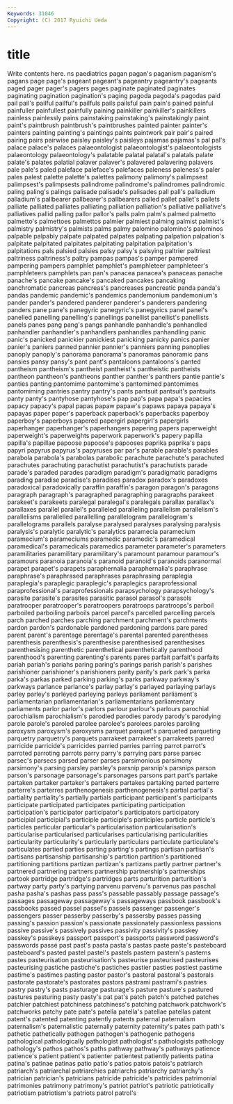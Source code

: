 ```yaml
---
Keywords: 31046 
Copyright: (C) 2017 Ryuichi Ueda
---
```


# title

Write contents here.
ns paediatrics pagan pagan's paganism paganism's pagans page
page's pageant pageant's pageantry pageantry's pageants paged pager pager's pagers
pages paginate paginated paginates paginating pagination pagination's paging pagoda pagoda's
pagodas paid pail pail's pailful pailful's pailfuls pails pailsful pain
pain's pained painful painfuller painfullest painfully paining painkiller painkiller's painkillers
painless painlessly pains painstaking painstaking's painstakingly paint paint's paintbrush paintbrush's
paintbrushes painted painter painter's painters painting painting's paintings paints paintwork
pair pair's paired pairing pairs pairwise paisley paisley's paisleys pajamas
pajamas's pal pal's palace palace's palaces palaeontologist palaeontologist's palaeontologists palaeontology
palaeontology's palatable palatal palatal's palatals palate palate's palates palatial palaver
palaver's palavered palavering palavers pale pale's paled paleface paleface's palefaces
paleness paleness's paler pales palest palette palette's palettes palimony palimony's
palimpsest palimpsest's palimpsests palindrome palindrome's palindromes palindromic paling paling's palings
palisade palisade's palisades pall pall's palladium palladium's pallbearer pallbearer's pallbearers
palled pallet pallet's pallets palliate palliated palliates palliating palliation palliation's
palliative palliative's palliatives pallid palling pallor pallor's palls palm palm's
palmed palmetto palmetto's palmettoes palmettos palmier palmiest palming palmist palmist's
palmistry palmistry's palmists palms palmy palomino palomino's palominos palpable palpably
palpate palpated palpates palpating palpation palpation's palpitate palpitated palpitates palpitating
palpitation palpitation's palpitations pals palsied palsies palsy palsy's palsying paltrier
paltriest paltriness paltriness's paltry pampas pampas's pamper pampered pampering pampers
pamphlet pamphlet's pamphleteer pamphleteer's pamphleteers pamphlets pan pan's panacea panacea's
panaceas panache panache's pancake pancake's pancaked pancakes pancaking panchromatic pancreas
pancreas's pancreases pancreatic panda panda's pandas pandemic pandemic's pandemics pandemonium
pandemonium's pander pander's pandered panderer panderer's panderers pandering panders pane
pane's panegyric panegyric's panegyrics panel panel's panelled panelling panelling's panellings
panellist panellist's panellists panels panes pang pang's pangs panhandle panhandle's
panhandled panhandler panhandler's panhandlers panhandles panhandling panic panic's panicked panickier
panickiest panicking panicky panics panier panier's paniers panned pannier pannier's
panniers panning panoplies panoply panoply's panorama panorama's panoramas panoramic pans
pansies pansy pansy's pant pant's pantaloons pantaloons's panted pantheism pantheism's
pantheist pantheist's pantheistic pantheists pantheon pantheon's pantheons panther panther's panthers
pantie pantie's panties panting pantomime pantomime's pantomimed pantomimes pantomiming pantries
pantry pantry's pants pantsuit pantsuit's pantsuits panty panty's pantyhose pantyhose's
pap pap's papa papa's papacies papacy papacy's papal papas papaw
papaw's papaws papaya papaya's papayas paper paper's paperback paperback's paperbacks
paperboy paperboy's paperboys papered papergirl papergirl's papergirls paperhanger paperhanger's paperhangers
papering papers paperweight paperweight's paperweights paperwork paperwork's papery papilla papilla's
papillae papoose papoose's papooses paprika paprika's paps papyri papyrus papyrus's
papyruses par par's parable parable's parables parabola parabola's parabolas parabolic
parachute parachute's parachuted parachutes parachuting parachutist parachutist's parachutists parade parade's
paraded parades paradigm paradigm's paradigmatic paradigms parading paradise paradise's paradises
paradox paradox's paradoxes paradoxical paradoxically paraffin paraffin's paragon paragon's paragons
paragraph paragraph's paragraphed paragraphing paragraphs parakeet parakeet's parakeets paralegal paralegal's
paralegals parallax parallax's parallaxes parallel parallel's paralleled paralleling parallelism parallelism's
parallelisms parallelled parallelling parallelogram parallelogram's parallelograms parallels paralyse paralysed paralyses
paralysing paralysis paralysis's paralytic paralytic's paralytics paramecia paramecium paramecium's parameciums
paramedic paramedic's paramedical paramedical's paramedicals paramedics parameter parameter's parameters paramilitaries
paramilitary paramilitary's paramount paramour paramour's paramours paranoia paranoia's paranoid paranoid's
paranoids paranormal parapet parapet's parapets paraphernalia paraphernalia's paraphrase paraphrase's paraphrased
paraphrases paraphrasing paraplegia paraplegia's paraplegic paraplegic's paraplegics paraprofessional paraprofessional's paraprofessionals
parapsychology parapsychology's parasite parasite's parasites parasitic parasol parasol's parasols paratrooper
paratrooper's paratroopers paratroops paratroops's parboil parboiled parboiling parboils parcel parcel's
parcelled parcelling parcels parch parched parches parching parchment parchment's parchments
pardon pardon's pardonable pardoned pardoning pardons pare pared parent parent's
parentage parentage's parental parented parentheses parenthesis parenthesis's parenthesise parenthesised parenthesises
parenthesising parenthetic parenthetical parenthetically parenthood parenthood's parenting parenting's parents pares
parfait parfait's parfaits pariah pariah's pariahs paring paring's parings parish
parish's parishes parishioner parishioner's parishioners parity parity's park park's parka
parka's parkas parked parking parking's parks parkway parkway's parkways parlance
parlance's parlay parlay's parlayed parlaying parlays parley parley's parleyed parleying
parleys parliament parliament's parliamentarian parliamentarian's parliamentarians parliamentary parliaments parlor parlor's
parlors parlour parlour's parlours parochial parochialism parochialism's parodied parodies parody
parody's parodying parole parole's paroled parolee parolee's parolees paroles paroling
paroxysm paroxysm's paroxysms parquet parquet's parqueted parqueting parquetry parquetry's parquets
parrakeet parrakeet's parrakeets parred parricide parricide's parricides parried parries parring
parrot parrot's parroted parroting parrots parry parry's parrying pars parse
parsec parsec's parsecs parsed parser parses parsimonious parsimony parsimony's parsing
parsley parsley's parsnip parsnip's parsnips parson parson's parsonage parsonage's parsonages
parsons part part's partake partaken partaker partaker's partakers partakes partaking
parted parterre parterre's parterres parthenogenesis parthenogenesis's partial partial's partiality partiality's
partially partials participant participant's participants participate participated participates participating participation
participation's participator participator's participators participatory participial participial's participle participle's participles
particle particle's particles particular particular's particularisation particularisation's particularise particularised particularises
particularising particularities particularity particularity's particularly particulars particulate particulate's particulates partied
parties parting parting's partings partisan partisan's partisans partisanship partisanship's partition
partition's partitioned partitioning partitions partizan partizan's partizans partly partner partner's
partnered partnering partners partnership partnership's partnerships partook partridge partridge's partridges
parts parturition parturition's partway party party's partying parvenu parvenu's parvenus
pas paschal pasha pasha's pashas pass pass's passable passably passage
passage's passages passageway passageway's passageways passbook passbook's passbooks passed passel
passel's passels passenger passenger's passengers passer passerby passerby's passersby passes
passing passing's passion passion's passionate passionately passionless passions passive passive's
passively passives passivity passivity's passkey passkey's passkeys passport passport's passports
password password's passwords passé past past's pasta pasta's pastas paste
paste's pasteboard pasteboard's pasted pastel pastel's pastels pastern pastern's pasterns
pastes pasteurisation pasteurisation's pasteurise pasteurised pasteurises pasteurising pastiche pastiche's pastiches
pastier pasties pastiest pastime pastime's pastimes pasting pastor pastor's pastoral
pastoral's pastorals pastorate pastorate's pastorates pastors pastrami pastrami's pastries pastry
pastry's pasts pasturage pasturage's pasture pasture's pastured pastures pasturing pasty
pasty's pat pat's patch patch's patched patches patchier patchiest patchiness
patchiness's patching patchwork patchwork's patchworks patchy pate pate's patella patella's
patellae patellas patent patent's patented patenting patently patents paternal paternalism
paternalism's paternalistic paternally paternity paternity's pates path path's pathetic pathetically
pathogen pathogen's pathogenic pathogens pathological pathologically pathologist pathologist's pathologists pathology
pathology's pathos pathos's paths pathway pathway's pathways patience patience's patient
patient's patienter patientest patiently patients patina patina's patinae patinas patio
patio's patios patois patois's patriarch patriarch's patriarchal patriarchies patriarchs patriarchy
patriarchy's patrician patrician's patricians patricide patricide's patricides patrimonial patrimonies patrimony
patrimony's patriot patriot's patriotic patriotically patriotism patriotism's patriots patrol patrol's
